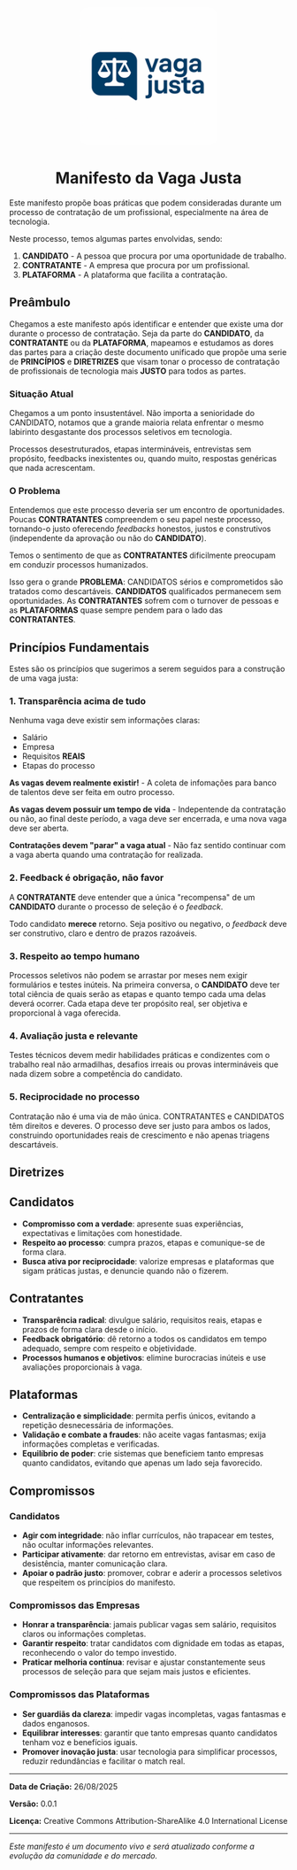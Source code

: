 <p align="center">
    <img src="./.github/logo.png" width="250px" style="border-radius: 16px;">
</p>

<h1 align="center" style="font-weight: bold;">Manifesto da Vaga Justa</h1>

Este manifesto propõe boas práticas que podem consideradas durante um processo de contratação de um profissional, especialmente na área de tecnologia.

Neste processo, temos algumas partes envolvidas, sendo:

1. **CANDIDATO** - A pessoa que procura por uma oportunidade de trabalho.
2. **CONTRATANTE** - A empresa que procura por um profissional.
3. **PLATAFORMA** - A plataforma que facilita a contratação.

## Preâmbulo

Chegamos a este manifesto após identificar e entender que existe uma dor durante o processo de contratação. Seja da parte do **CANDIDATO**, da **CONTRATANTE** ou da **PLATAFORMA**, mapeamos e estudamos as dores das partes para a criação deste documento unificado que propõe uma serie de **PRINCÍPIOS** e **DIRETRIZES** que visam tonar o processo de contratação de profissionais de tecnologia mais **JUSTO** para todos as partes.

### Situação Atual

Chegamos a um ponto insustentável. Não importa a senioridade do CANDIDATO, notamos que a grande maioria relata enfrentar o mesmo labirinto desgastante dos processos seletivos em tecnologia.

Processos desestruturados, etapas intermináveis, entrevistas sem propósito, feedbacks inexistentes ou, quando muito, respostas genéricas que nada acrescentam.

### O Problema

Entendemos que este processo deveria ser um encontro de oportunidades. Poucas **CONTRATANTES** compreendem o seu papel neste processo, tornando-o justo oferecendo _feedbacks_ honestos, justos e construtivos (independente da aprovação ou não do **CANDIDATO**).

Temos o sentimento de que as **CONTRATANTES** dificilmente preocupam em conduzir processos humanizados.

Isso gera o grande **PROBLEMA**: CANDIDATOS sérios e comprometidos são tratados como descartáveis. **CANDIDATOS** qualificados permanecem sem oportunidades. As **CONTRATANTES** sofrem com o turnover de pessoas e as **PLATAFORMAS** quase sempre pendem para o lado das **CONTRATANTES**.

## Princípios Fundamentais

Estes são os princípios que sugerimos a serem seguidos para a construção de uma vaga justa:

### 1. Transparência acima de tudo

Nenhuma vaga deve existir sem informações claras:

- Salário
- Empresa
- Requisitos **REAIS**
- Etapas do processo

**As vagas devem realmente existir!** - A coleta de infomações para banco de talentos deve ser feita em outro processo.

**As vagas devem possuir um tempo de vida** - Indepentende da contratação ou não, ao final deste período, a vaga deve ser encerrada, e uma nova vaga deve ser aberta.

**Contratações devem "parar" a vaga atual** - Não faz sentido continuar com a vaga aberta quando uma contratação for realizada.

### 2. Feedback é obrigação, não favor

A **CONTRATANTE** deve entender que a única "recompensa" de um **CANDIDATO** durante o processo de seleção é o _feedback_.

Todo candidato **merece** retorno. Seja positivo ou negativo, o _feedback_ deve ser construtivo, claro e dentro de prazos razoáveis.

### 3. Respeito ao tempo humano

Processos seletivos não podem se arrastar por meses nem exigir formulários e testes inúteis. Na primeira conversa, o **CANDIDATO** deve ter total ciência de quais serão as etapas e quanto tempo cada uma delas deverá ocorrer. Cada etapa deve ter propósito real, ser objetiva e proporcional à vaga oferecida.

### 4. Avaliação justa e relevante

Testes técnicos devem medir habilidades práticas e condizentes com o trabalho real não armadilhas, desafios irreais ou provas intermináveis que nada dizem sobre a competência do candidato.

### 5. Reciprocidade no processo

Contratação não é uma via de mão única. CONTRATANTES e CANDIDATOS têm direitos e deveres. O processo deve ser justo para ambos os lados, construindo oportunidades reais de crescimento e não apenas triagens descartáveis.

## Diretrizes

## Candidatos

- **Compromisso com a verdade**: apresente suas experiências, expectativas e limitações com honestidade.
- **Respeito ao processo**: cumpra prazos, etapas e comunique-se de forma clara.
- **Busca ativa por reciprocidade**: valorize empresas e plataformas que sigam práticas justas, e denuncie quando não o fizerem.

## Contratantes

- **Transparência radical**: divulgue salário, requisitos reais, etapas e prazos de forma clara desde o início.
- **Feedback obrigatório**: dê retorno a todos os candidatos em tempo adequado, sempre com respeito e objetividade.
- **Processos humanos e objetivos**: elimine burocracias inúteis e use avaliações proporcionais à vaga.

## Plataformas

- **Centralização e simplicidade**: permita perfis únicos, evitando a repetição desnecessária de informações.
- **Validação e combate a fraudes**: não aceite vagas fantasmas; exija informações completas e verificadas.
- **Equilíbrio de poder**: crie sistemas que beneficiem tanto empresas quanto candidatos, evitando que apenas um lado seja favorecido.

## Compromissos

### Candidatos

- **Agir com integridade**: não inflar currículos, não trapacear em testes, não ocultar informações relevantes.
- **Participar ativamente**: dar retorno em entrevistas, avisar em caso de desistência, manter comunicação clara.
- **Apoiar o padrão justo**: promover, cobrar e aderir a processos seletivos que respeitem os princípios do manifesto.

### Compromissos das Empresas

- **Honrar a transparência**: jamais publicar vagas sem salário, requisitos claros ou informações completas.
- **Garantir respeito**: tratar candidatos com dignidade em todas as etapas, reconhecendo o valor do tempo investido.
- **Praticar melhoria contínua**: revisar e ajustar constantemente seus processos de seleção para que sejam mais justos e eficientes.

### Compromissos das Plataformas

- **Ser guardiãs da clareza**: impedir vagas incompletas, vagas fantasmas e dados enganosos.
- **Equilibrar interesses**: garantir que tanto empresas quanto candidatos tenham voz e benefícios iguais.
- **Promover inovação justa**: usar tecnologia para simplificar processos, reduzir redundâncias e facilitar o match real.

---

**Data de Criação:** 26/08/2025

**Versão:** 0.0.1

**Licença:** Creative Commons Attribution-ShareAlike 4.0 International License

---

_Este manifesto é um documento vivo e será atualizado conforme a evolução da comunidade e do mercado._
